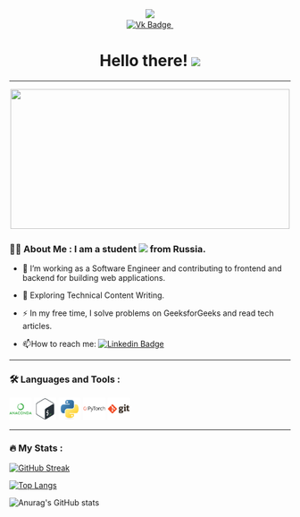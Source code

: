 <div id = "header" align = "center">
  <img src = "https://media.giphy.com/media/Q0MrhO9BUSxKR8RdZC/giphy.gif" width = "100"/>
</div>

<div id="badges" align = "center">
  <a href="https://vk.com/darya_efimova02">
  <img src = "https://img.shields.io/badge/VK-blue?logo=vk&logoColor=white?style=flat" alt="Vk Badge"/>
  </a>
  <img src="https://komarev.com/ghpvc/?username=mu-stardash&style=flat-square&color=blue" alt=""/>
  <br>
  <h1>
  Hello there!
  <img src="https://media.giphy.com/media/l378bC3TlAEMVk2oU/giphy.gif" width="50px"/>
 
</h1>
</div>

---

<div align="center">
  <img src="https://media.giphy.com/media/L8K62iTDkzGX6/giphy.gif" width="500"  height="250"/>
</div>

### :woman_technologist: About Me : I am a student <img src="https://media.giphy.com/media/WUlplcMpOCEmTGBtBW/giphy.gif" width="30"> from Russia.
- :telescope: I’m working as a Software Engineer and contributing to frontend and backend for building web applications.

- :seedling: Exploring Technical Content Writing.

- :zap: In my free time, I solve problems on GeeksforGeeks and read tech articles.

- :mailbox:How to reach me: [![Linkedin Badge](https://img.shields.io/badge/-kakbar-blue?style=flat&logo=Linkedin&logoColor=white)](your-linkedin-url)

---

### :hammer_and_wrench: Languages and Tools :
<div>
  <img src="https://github.com/devicons/devicon/blob/master/icons/anaconda/anaconda-original-wordmark.svg" title="Anaconda" alt="Anaconda" wirth="40" height="40">
  <img src="https://github.com/devicons/devicon/blob/master/icons/bash/bash-original.svg" title="Bash" alt="Bash" wirth="40" height="40">
  <img src="https://github.com/devicons/devicon/blob/master/icons/python/python-original.svg" title="Python" alt="Python" wirth="40" height="40">
  <img src="https://github.com/devicons/devicon/blob/master/icons/pytorch/pytorch-original-wordmark.svg" title="Pytorch" alt="Pytorch" wirth="40" height="40">
  <img src="https://github.com/devicons/devicon/blob/master/icons/git/git-original-wordmark.svg" title="Git" **alt="Git" width="40" height="40"/>
</div>

---

### :fire: My Stats :
[![GitHub Streak](http://github-readme-streak-stats.herokuapp.com?user=mu-stardash&theme=dark&hide_border=true&date_format=M%20j%5B%2C%20Y%5D&stroke=DD0A0A)](https://git.io/streak-stats)

[![Top Langs](https://github-readme-stats.vercel.app/api/top-langs/?username=mu-stardash&layout=compact&theme=vision-friendly-dark)](https://github.com/anuraghazra/github-readme-stats)


![Anurag's GitHub stats](https://github-readme-stats.vercel.app/api?username=mu-stardash&show_icons=true&theme=cobalt)

<!--
**mu-stardash/mu-stardash** is a ✨ _special_ ✨ repository because its `README.md` (this file) appears on your GitHub profile.

Here are some ideas to get you started:

- 🔭 I’m currently working on ...
- 🌱 I’m currently learning ...
- 👯 I’m looking to collaborate on ...
- 🤔 I’m looking for help with ...
- 💬 Ask me about ...
- 📫 How to reach me: ...
- 😄 Pronouns: ...
- ⚡ Fun fact: ...
-->
